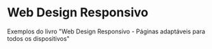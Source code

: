 # Web Design Responsivo
Exemplos do livro "Web Design Responsivo - Páginas adaptáveis para todos os dispositivos"
